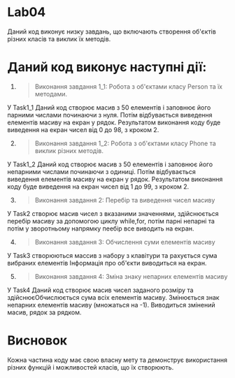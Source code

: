 # Lab04

Даний код виконує низку завдань, що включають створення об'єктів різних класів та виклик їх методів.

#
# Даний код виконує наступні дії:

1. >Виконання завдання 1_1: Робота з об'єктами класу Person та їх методами.

У Task1_1 Даний код створює масив з 50 елементів і заповнює його парними числами починаючи з нуля. Потім відбувається виведення елементів масиву на екран у рядок. Результатом виконання коду буде виведення на екран чисел від 0 до 98, з кроком 2.

2. >Виконання завдання 1_2: Робота з об'єктами класу Phone та виклик різних методів.

У Task1_2 Даний код створює масив з 50 елементів і заповнює його непарними числами починаючи з одиниці. Потім відбувається виведення елементів масиву на екран у рядок. Результатом виконання коду буде виведення на екран чисел від 1 до 99, з кроком 2.

3. >Виконання завдання 2: Перебір та виведення чисел масиву

У Task2 створює масив чисел з вказаними значеннями, здійснюється перебір масиву за допомогою циклу while,for, потім парні непарні та потім у зворотньому напрямку пеебір все виводить на екран.

4. >Виконання завдання 3: Обчислення суми елементів масиву

У Task3 створюються массив з набору з клавітури та рахується сума вибраних елементів Інформація про об'єкти виводиться на екран.

5. >Виконання завдання 4: Зміна знаку непарних елементів масиву

У Task4 Даний код створює масив чисел заданого розміру та здійснюєОбчислюється сума всіх елементів масиву.
Змінюється знак непарних елементів масиву (множаться на -1).
Виводиться змінений масив, рядок за рядком.

#
# Висновок

Кожна частина коду має свою власну мету та демонструє використання різних функцій і можливостей класів, що їх створюють.
